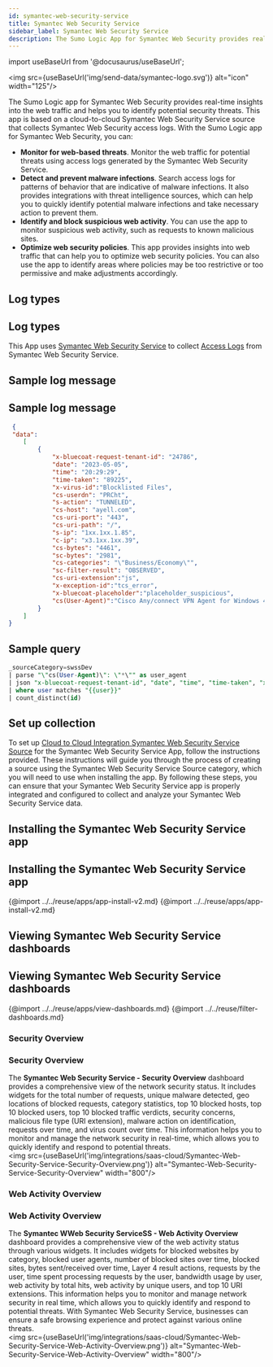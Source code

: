 ```yaml
---
id: symantec-web-security-service
title: Symantec Web Security Service
sidebar_label: Symantec Web Security Service
description: The Sumo Logic App for Symantec Web Security provides real-time insights into the web traffic and helps you to identify potential security threats.
---
```

import useBaseUrl from '@docusaurus/useBaseUrl';

<img src={useBaseUrl('img/send-data/symantec-logo.svg')} alt="icon" width="125"/>

The Sumo Logic app for Symantec Web Security provides real-time insights into the web traffic and helps you to identify potential security threats. This app is based on a cloud-to-cloud Symantec Web Security Service source that collects Symantec Web Security access logs.
With the Sumo Logic app for Symantec Web Security, you can:
- **Monitor for web-based threats**. Monitor the web traffic for potential threats using access logs generated by the Symantec Web Security Service.
- **Detect and prevent malware infections**. Search access logs for patterns of behavior that are indicative of malware infections. It also provides integrations with threat intelligence sources, which can help you to quickly identify potential malware infections and take necessary action to prevent them.
- **Identify and block suspicious web activity**. You can use the app to monitor suspicious web activity, such as requests to known malicious sites.
- **Optimize web security policies**. This app provides insights into web traffic that can help you to optimize web security policies. You can also use the app to identify areas where policies may be too restrictive or too permissive and make adjustments accordingly.

## Log types
## Log types

This App uses [Symantec Web Security Service](/docs/send-data/hosted-collectors/cloud-to-cloud-integration-framework/symantec-web-security-service-source) to collect [Access Logs](https://techdocs.broadcom.com/us/en/symantec-security-software/web-and-network-security/cloud-swg/help/wss-reference/accesslogformats-ref.html) from Symantec Web Security Service.

## Sample log message
## Sample log message

```json title="Access Log"
 {
 "data":
    [
        {
            "x-bluecoat-request-tenant-id": "24786",
            "date": "2023-05-05",
            "time": "20:29:29",
            "time-taken": "89225",
            "x-virus-id":"Blocklisted Files",
            "cs-userdn": "PRCht",
            "s-action": "TUNNELED",
            "cs-host": "ayell.com",
            "cs-uri-port": "443",
            "cs-uri-path": "/",
            "s-ip": "1xx.1xx.1.85",
            "c-ip": "x3.1xx.1xx.39",
            "cs-bytes": "4461",
            "sc-bytes": "2981",
            "cs-categories": "\"Business/Economy\"",
            "sc-filter-result": "OBSERVED",
            "cs-uri-extension":"js",  
            "x-exception-id":"tcs_error",
            "x-bluecoat-placeholder":"placeholder_suspicious",
            "cs(User-Agent)":"Cisco Any/connect VPN Agent for Windows 4.2.0"
        }
    ]
}
```
## Sample query

```sql title="Unique Inbound Domains"
_sourceCategory=swssDev
| parse "\"cs(User-Agent)\": \"*\"" as user_agent
| json "x-bluecoat-request-tenant-id", "date", "time", "time-taken", "x-virus-id", "cs-userdn", "s-action", "cs-host", "cs-uri-port", "cs-uri-path", "s-ip", "c-ip", "cs-bytes", "sc-bytes", "cs-categories", "sc-filter-result", "cs-uri-extension", "x-exception-id", "x-bluecoat-placeholder" as id, date, time, total_time, virus_id, user, s_action, host, cs_uri_port, cs_uri_path, s_ip, client_ip, bytes_send, bytes_receive, category, filter_result, uri_extension, exception_id, x_bluecoat_placeholder nodrop
| where user matches "{{user}}"
| count_distinct(id)
```

## Set up collection

To set up [Cloud to Cloud Integration Symantec Web Security Service Source](/docs/send-data/hosted-collectors/cloud-to-cloud-integration-framework/symantec-web-security-service-source/) for the Symantec Web Security Service App, follow the instructions provided. These instructions will guide you through the process of creating a source using the Symantec Web Security Service Source category, which you will need to use when installing the app. By following these steps, you can ensure that your Symantec Web Security Service app is properly integrated and configured to collect and analyze your Symantec Web Security Service data.

## Installing the Symantec Web Security Service app
## Installing the Symantec Web Security Service app​

{@import ../../reuse/apps/app-install-v2.md}
{@import ../../reuse/apps/app-install-v2.md}

## Viewing Symantec Web Security Service dashboards
## Viewing Symantec Web Security Service dashboards​

{@import ../../reuse/apps/view-dashboards.md}
{@import ../../reuse/filter-dashboards.md}

### Security Overview
### Security Overview

The **Symantec Web Security Service - Security Overview** dashboard provides a comprehensive view of the network security status. It includes widgets for the total number of requests, unique malware detected, geo locations of blocked requests, category statistics, top 10 blocked hosts, top 10 blocked users, top 10 blocked traffic verdicts, security concerns, malicious file type (URI extension), malware action on identification, requests over time, and virus count over time. This information helps you to monitor and manage the network security in real-time, which allows you to quickly identify and respond to potential threats.<br/><img src={useBaseUrl('img/integrations/saas-cloud/Symantec-Web-Security-Service-Security-Overview.png')} alt="Symantec-Web-Security-Service-Security-Overview" width="800"/>

### Web Activity Overview
### Web Activity Overview

The **Symantec WWeb Security ServiceSS - Web Activity Overview** dashboard provides a comprehensive view of the web activity status through various widgets. It includes widgets for blocked websites by category, blocked user agents, number of blocked sites over time, blocked sites, bytes sent/received over time, Layer 4 result actions, requests by the user, time spent processing requests by the user, bandwidth usage by user, web activity by total hits, web activity by unique users, and top 10 URI extensions. This information helps you to monitor and manage network security in real time, which allows you to quickly identify and respond to potential threats. With Symantec Web Security Service, businesses can ensure a safe browsing experience and protect against various online threats.<br/><img src={useBaseUrl('img/integrations/saas-cloud/Symantec-Web-Security-Service-Web-Activity-Overview.png')} alt="Symantec-Web-Security-Service-Web-Activity-Overview" width="800"/>
